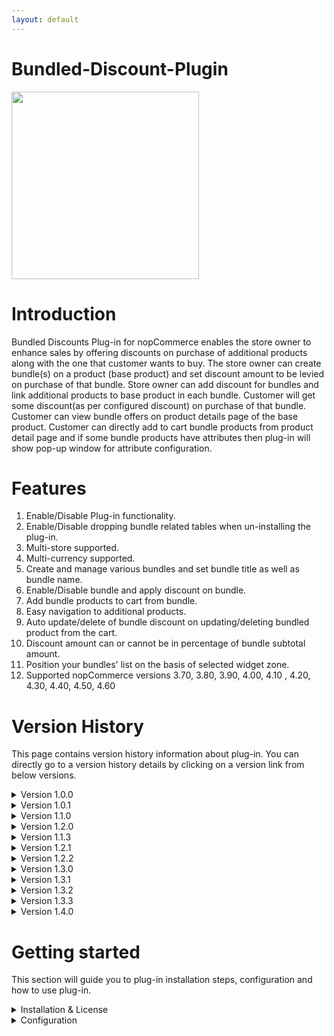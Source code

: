 ```yaml
---
layout: default
---
```


# Bundled-Discount-Plugin 
<img src= "https://shop.nopaccelerate.com/images/thumbs/0001189_bundled-discounts-plugin_570.png" width="300" height="300"> 

# **Introduction**

Bundled Discounts Plug-in for nopCommerce enables the store owner to enhance sales by offering discounts on purchase of additional products along with the one that customer wants to buy. The store owner can create bundle(s) on a product (base product) and set discount amount to be levied on purchase of that bundle. Store owner can add discount for bundles and link additional products to base product in each bundle. Customer will get some discount(as per configured discount) on purchase of that bundle. Customer can view bundle offers on product details page of the base product. Customer can directly add to cart bundle products from product detail page and if some bundle products have attributes then plug-in will show pop-up window for attribute configuration.

# **Features**

1. Enable/Disable Plug-in functionality.
2. Enable/Disable dropping bundle related tables when un-installing the plug-in.
3. Multi-store supported.
4. Multi-currency supported.
5. Create and manage various bundles and set bundle title as well as bundle name.
6. Enable/Disable bundle and apply discount on bundle.
7. Add bundle products to cart from bundle.
8. Easy navigation to additional products.
9. Auto update/delete of bundle discount on updating/deleting bundled product from the cart.
10. Discount amount can or cannot be in percentage of bundle subtotal amount.
11. Position your bundles' list on the basis of selected widget zone.
12. Supported nopCommerce versions 3.70, 3.80, 3.90, 4.00, 4.10 , 4.20, 4.30, 4.40, 4.50, 4.60

# **Version History**

This page contains version history information about plug-in. You can directly go to a version history details by clicking on a version link from below versions.

<details>
  <summary>Version 1.0.0</summary>
  
  <table>
    <tr>
      <th>Release Date</th>
      <td>January 24, 2017</td>
    </tr>
    <tr>
      <th>Plug-In Version</th>
      <td>1.0.0</td>
    </tr>
    <tr>
      <th>Supported nopCommerce Version</th>
      <td>3.80</td>
    </tr>
  </table>
  
**Features:**

1. Create bundles with discount on base product and add product(s) to them.
2. Display active bundles to customers on product details page.
3. Add bundle to cart more than once.
4. Configure attributes for products of the bundle before adding them to cart.
5. Multi-currency support.
6. Multi-store support. 
</details>

<details>
  <summary>Version 1.0.1</summary>
  
  <table>
    <tr>
      <th>Release Date</th>
      <td>February 13, 2017</td>
    </tr>
    <tr>
      <th>Plug-In Version</th>
      <td>1.0.1</td>
    </tr>
    <tr>
      <th>Supported nopCommerce Version</th>
      <td>3.80</td>
    </tr>
  </table>

**Bug Fix:**

1. Wrong calculation of cart total if shipping calculated on checkout page.
</details>

<details>
  <summary>Version 1.1.0</summary>
  
  <table>
    <tr>
      <th>Release Date</th>
      <td>March 10, 2017</td>
    </tr>
    <tr>
      <th>Plug-In Version</th>
      <td>1.1.0</td>
    </tr>
    <tr>
      <th>Supported nopCommerce Version</th>
      <td>3.80,3.90</td>
    </tr>
  </table>

**Features:**

1. Widget Zone Displayed through xml and not through Enum
2. 0 Discount also possible  
3. Display total bundle amount on product detail page
4. Upgrade Plug-in to nopComerce 3.90
</details>

<details>
  <summary>Version 1.2.0</summary>
  
  <table>
    <tr>
      <th>Release Date</th>
      <td>January 24, 2018</td>
    </tr>
    <tr>
      <th>Plug-In Version</th>
      <td>1.2.0</td>
    </tr>
    <tr>
      <th>Supported nopCommerce Version</th>
      <td>4.0</td>
    </tr>
  </table>

**Features:**

1. Upgrade Plug-in to nopComerce 4.0.
   
**Bug:**

1. Manage bundled discount tab --> When we give percentage in decimal it is not display properly.  
2. Remove the price from Bundle discount modal pop-up.
</details>

<details>
  <summary>Version 1.1.3</summary>
  
  <table>
    <tr>
      <th>Release Date</th>
      <td>March 06, 2018</td>
    </tr>
    <tr>
      <th>Plug-In Version</th>
      <td>1.1.3</td>
    </tr>
    <tr>
      <th>Supported nopCommerce Version</th>
      <td>3.70</td>
    </tr>
  </table>

**Features:**

1. Added support  to nopComerce 3.70.
</details>

<details>
  <summary>Version 1.2.1</summary>
  
  <table>
    <tr>
      <th>Release Date</th>
      <td>March 13, 2018</td>
    </tr>
    <tr>
      <th>Plug-In Version</th>
      <td>1.2.1</td>
    </tr>
    <tr>
      <th>Supported nopCommerce Version</th>
      <td>3.70, 3.80, 3.90, 4.00</td>
    </tr>
  </table>

**Features:**

1. Update CORE License DLL 
</details>

<details>
  <summary>Version 1.2.2</summary>
  
  <table>
    <tr>
      <th>Release Date</th>
      <td>March 19, 2018</td>
    </tr>
    <tr>
      <th>Plug-In Version</th>
      <td>1.2.2</td>
    </tr>
    <tr>
      <th>Supported nopCommerce Version</th>
      <td>3.70, 3.80, 3.90, 4.00</td>
    </tr>
  </table>
   
**Bug:**

1. Fixed issue of error log of Null reference exception on customer and order edit event.
</details>

<details>
  <summary>Version 1.3.0</summary>
  
  <table>
    <tr>
      <th>Release Date</th>
      <td>October 10, 2018</td>
    </tr>
    <tr>
      <th>Plug-In Version</th>
      <td>1.3.0</td>
    </tr>
    <tr>
      <th>Supported nopCommerce Version</th>
      <td>4.10</td>
    </tr>
  </table>

   
**Feature:**

1. Added support for nopCommerce 4.10.
</details>

<details>
  <summary>Version 1.3.1</summary>
  
  <table>
    <tr>
      <th>Release Date</th>
      <td>April 05, 2019</td>
    </tr>
    <tr>
      <th>Plug-In Version</th>
      <td>1.3.1</td>
    </tr>
    <tr>
      <th>Supported nopCommerce Version</th>
      <td>4.10</td>
    </tr>
  </table>

**Bug:**

1. Fixed issue - plugin not support with other plugins

2. Fixed design issue of Store selection option on license register and configure page

3. Exception on bundle product configuration and filtering

4. On bundle popup, product name was not displaying correct
   
**Feature:**

1. Added support for root theme for nopCommerce 4.10
</details>

<details>
  <summary>Version 1.3.2</summary>
  
  <table>
    <tr>
      <th>Release Date</th>
      <td>June 03, 2019</td>
    </tr>
    <tr>
      <th>Plug-In Version</th>
      <td>1.3.2</td>
    </tr>
    <tr>
      <th>Supported nopCommerce Version</th>
      <td>4.10</td>
    </tr>
  </table>

**Bug Fix:**

1. Fixed issue - Added compatibility with RealOnePageCheckout plugin (nopTemplate).



[Note: We have made plugin compatible with RealOnePageCheckout plugin of nopTemplate, for that you need to make few minor changes, please take a
<details>
  <summary>look here . ]</summary>
  
**Make Bundled discount compatible with RealOnePageCheckout plugin(nopTemplate)**
To make Bundled discount plugin compatible with RealOnePageCheckout Plugin of nopTemplate you need to follow few steps as below:

Step:1
- Add id="sub-total" In
- SevenSpikes.Nop.Plugins.RealOnePageCheckout\Views\RealOnePageCheckout\OrderTotals.cshtml
- Go to first <tr> row section of table as shown in below image:

![image](https://github.com/user-attachments/assets/c4c5ffa7-d5eb-42f0-9351-630d1b1dae34)


Step:2
Add id="real-onepage-total" In SevenSpikes.Nop.Plugins.RealOnePageCheckout\Views\RealOnePageCheckout\OrderTotals.cshtml

Go to <tr class="order-total"> </tr> section as shown in below image:   

![image](https://github.com/user-attachments/assets/dc163217-48b1-4d5a-9502-5d693e200c17)


Step:3

Go to SevenSpikes.Nop.Plugins.RealOnePageCheckout\Views\RealOnePageCheckout\OrderTotals.cshtml and add following script in end of the page.

<p class="space"> 
<script>

    //ajax-call on SubTotal value change

    var orderSubTotal = document.getElementById('sub-total');

    var UpdateOrderSummary = {

        Url: '@Url.Action("UpdateRealOnePageCheckoutOrderSummary", "BundledDiscounts")'

    }

    orderSubTotal.addEventListener('DOMSubtreeModified', UpdateOrderSection);



    function UpdateOrderSection(e) {

        $.ajax({

            url: UpdateOrderSummary.Url,

            type: "POST",

            success: function (result) {

                if (result.Success) {

                    if (result.BundledDiscount == "") {

                        $('.order-bundle-discount').hide();

                    }

                    else {

                        // add class

                        if (!$(".cart-total tbody tr:first").hasClass('sub-total-row')) {

                            //adding class in Table first <tr> row(SubTotal)

                            $(".cart-total tbody tr:first").addClass('sub-total-row');

                        }



                        //inject bundled  discount field after SubTotal

                        var bundleHtml = "<tr class='order-bundle-discount'><td class='cart-total-left'>@T("Nop.Plugin.XcellenceIt.BundledDiscounts.Totals.BundleDiscount"):</label >" +

                            "</td><td class='cart-total-right'>" +

                            "<span id='bundled-discount-amount' class='value-summary'>-" + result.BundledDiscount + "</span>" +

                            "</td></tr>";

                        $(".order-bundle-discount").remove();

                        $('.sub-total-row').after(bundleHtml);



                        $('.order-bundle-discount').show();

                    }

                    if ($('#real-onepage-total') != null) {

                        $('#real-onepage-total').html(result.OrderTotal);

                    }

                }

            }

        });

    }

</script>
</p>
</details>


**Feature:**

1. Added support for root theme for nopCommerce 4.10
</details>

<details>
  <summary>Version 1.3.3</summary>
  
  <table>
    <tr>
      <th>Release Date</th>
      <td>August 31, 2019</td>
    </tr>
    <tr>
      <th>Plug-In Version</th>
      <td>1.3.3</td>
    </tr>
    <tr>
      <th>Supported nopCommerce Version</th>
      <td>4.10</td>
    </tr>
  </table>

**Bug Fix:**


1. Fixed issue - Add to cart fail with nopTemplate theme.

2. Fixed issue - Order total not correct with Euro currency and custom formatting.


   
**Features:**

1. Core DLL updated with version 3.0.0.
</details>

<details>
  <summary>Version 1.4.0</summary>
  
  <table>
    <tr>
      <th>Release Date</th>
      <td>August 06, 2019</td>
    </tr>
    <tr>
      <th>Plug-In Version</th>
      <td>1.4.0</td>
    </tr>
    <tr>
      <th>Supported nopCommerce Version</th>
      <td>4.20</td>
    </tr>
  </table>

**Bug Fix:**


1. Fixed issue - Add to cart fail with nopTemplate theme.

2. Fixed design - Order total not correct with Euro currency and custom formatting.


   
**Features:**

1. Upgrade plugin to nopCommerce 4.20.

2. Core DLL updated with version 3.0.0.
</details>

# **Getting started**

This section will guide you to plug-in installation steps, configuration and how to use plug-in.
<details>
<summary>Installation & License</summary>

**Installation & License**

Download plug-in object code and put it at your plug-ins folder then follow nopCommerce standard plug-in installation procedure to install plug-in.   Bundled Discounts plug-in is available under “Promotions” group on local plug-ins page. Once plug-in is installed go to your nopCommerce admin panel, and go to **Configuration → Plug-ins → Local plug-ins → Bundled Discounts plug-in.** It will ask you to enter your license key as shown in figure below, enter license key which you received on your registered email after purchasing this plug-in from our website.

![image](https://github.com/user-attachments/assets/7f420da5-52e5-40e1-8222-343ddec73fe2)
</details>

<details>
<summary>Configuration</summary>

**Configuration**

This section will guide you for how to configure plug-in.

<summary>General Tab Configuration</summary>

**General Tab Configuration**

You cannot use plug-in functionality unless you enable it.

You can enable/disable plug-in from general tab of plug-in configure page.
Bundle title will be displayed when displaying bundles on product details page.
Widget Zone will define part of product details page where your bundles will be displayed.
You can choose to delete bundle related data from the database when you un-install the plug-in.

![image](https://github.com/user-attachments/assets/4a034651-7acf-4e6c-b033-a7bd58e250c8)

<details>
<summary>Bundle Configuration</summary>

**Bundle Configuration**

When you open product edit page, you'll see Manage Bundles tab as shown below.

![image](https://github.com/user-attachments/assets/a3137cec-9c61-4ff7-89b4-c4da2ce2533b)

When you click on the tab, you'll be displayed a page where you can manage your bundles.


<details>
<summary>Manage Bundles</summary>

**Manage Bundles**

As you see in below image you can add multiple bundles for a base product.

![image](https://github.com/user-attachments/assets/573609d6-94ec-4569-9578-00a00dedc13b)

Name defines bundle name.
Discount Amount defines the amount of discount to be applied on a bundle.
Use Percentage defines if the discount amount is in percentage or not.
Display Order defines the sequence in which bundles will be displayed to the customer on product details page.
Store defines the store for which the bundle is to be displayed.
Reference Products provides a link to add products to a bundle and displays number of products currently added to the bundle.
Is Active defines whether a bundle is in active state or not. If not in active state, bundle won't be displayed to the customer on product details page.


You can configure bundle products by clicking on the link that says Reference Products for a bundle.
</details>

<details>
<summary>Bundled Products</summary>
  
**Bundled Products**

You can view the list of products added to the bundle here. Display Order defines the sequence in which the products will be displayed inside a bundle on product details page. You can edit this field as per your choice. Base product will be displayed first and the remaining products - as per the display order.
![image](https://github.com/user-attachments/assets/77990b2b-d41b-4453-a63f-9a2512d0becf)
  
You can add multiple product to the product list by clicking on the "Add product" button.

<details>
<summary>Add bundled Products</summary>
  
**Add bundled products**

You can add one or more products to the bundle by checking the check-box(es) of the product(s) you want to add.
![image](https://github.com/user-attachments/assets/bb3de732-0482-4e52-aa97-b8391a28cf08)

You can filter the products by the fields provided above the list.

If you cannot view your product in the list, please check if the product agrees to any one of the following conditions :

It is already added to the bundle.
It is the base product of the bundle.
It is a grouped product.
It is a gift card.
Customer Enters Price is enabled for the product.
If you are logged in as vendor, the product you are searching for is not your product.


If none of the above conditions apply to your product, you can get help from our team. Please refer How to get help.
</details>
</details>
</details>

<details>
<summary>Scenarios of use</summary>
**Scenarios of use**

This section will give you a scenarios of use for Bundled Discounts plug-in.
</details>
<details>
<summary>Display bundle list</summary>
Display Bundle List
As you see in below image you can add bundle to the cart by clicking on ADD TO CART bundle below your choice of bundle. You can add multiple or same bundles to the cart more than once.
![image](https://github.com/user-attachments/assets/1d930ece-b629-47fd-a249-4ad46558ffea)

When you click on ADD TO CART button and if any of your products linked with the bundle has any configurable property(attribute) to be selected, a pop-up window will appear asking you to select attributes of your choice.

Attribute Pop-up

You can view the discounts applied on the cart as well as on order summary pages.

Bundle Discount Summary

If you cannot view your bundles on product details page, please check if your bundle has products added to it, your bundle is in active state and also the widget for Bundled Discounts plug-in is enabled as shown below:

Attribute Pop-up

Bundle Discount Summary

![image](https://github.com/user-attachments/assets/ff3b3668-d53c-4507-8550-1e6137065c55)

If you still cannot view your bundles list on product details page, you can get help from our team. Please refer How to get help.
</details>

<details>
<summary>Attribute Pop-up</summary>

**Attribute Pop-up**

As you see in below image you can set attributes as per your requirement.

Any required attribute if left unset, will show you an error while all attributes set properly will add the bundle to the cart.

![image](https://github.com/user-attachments/assets/2bb4624a-8d88-44d7-8775-8d577c8f9318)
</details>

<details>
<summary>Bundle Discount Summary</summary>

The discount applied on your order from the selected bundles will be shown on cart page, on Confirm Order page and on Order Details page(after placing the order) as below:

![image](https://github.com/user-attachments/assets/eeabc2bd-af69-4970-b480-b595dd1decbb)
</details>

# **How to get help**

How to get help
Please drop us an email at support@nopaccelerate.com with issues you're facing.



Please include below details when you're writing mail us.

1. Your Order Number:

2. Store's nopCommerce version:

3. nopAccelerate Plus Plugin version:

4. Store Admin credentials (if possible):

5. Reproduce steps:

6. Is there any customization in your store:



It will helpful if you attach images/screen-cast, so it will helpfully for reproduce issue at our end.



You can also email us steps for generating issue at our end. For that you need to follow below steps.

Open “psr.exe” from “Run” in your windows operating system.
Click on “Start Record” button and do your steps to produce your issue.
Click “Stop Record” button once you complete recording steps. It will ask you to save a zip file.
Send us saved zip file via email.

# **Make Bundled discount compatible with RealOnePageCheckout plugin(nopTemplate).**
**To make Bundled discount plugin compatible with RealOnePageCheckout Plugin of nopTemplate you need to follow few steps as below:**


**Step:1**



Add id="sub-total" In

SevenSpikes.Nop.Plugins.RealOnePageCheckout\Views\RealOnePageCheckout\OrderTotals.cshtml

Go to first <tr> row section of table as shown in below image:

![image](https://github.com/user-attachments/assets/3f250ac7-8497-415e-bc71-fd0376936097)

**Step:2**
Add id="real-onepage-total" In SevenSpikes.Nop.Plugins.RealOnePageCheckout\Views\RealOnePageCheckout\OrderTotals.cshtml

Go to <tr class="order-total"> </tr> section as shown in below image:
![image](https://github.com/user-attachments/assets/65d66bbe-e493-4024-b8fb-0dff5942c37c)

**Step:3**



Go to SevenSpikes.Nop.Plugins.RealOnePageCheckout\Views\RealOnePageCheckout\OrderTotals.cshtml and add following script in end of the page.
<p class="space"> 
<script>



    //ajax-call on SubTotal value change

    var orderSubTotal = document.getElementById('sub-total');

    var UpdateOrderSummary = {

        Url: '@Url.Action("UpdateRealOnePageCheckoutOrderSummary", "BundledDiscounts")'

    }

    orderSubTotal.addEventListener('DOMSubtreeModified', UpdateOrderSection);



    function UpdateOrderSection(e) {

        $.ajax({

            url: UpdateOrderSummary.Url,

            type: "POST",

            success: function (result) {

                if (result.Success) {

                    if (result.BundledDiscount == "") {

                        $('.order-bundle-discount').hide();

                    }

                    else {

                        // add class

                        if (!$(".cart-total tbody tr:first").hasClass('sub-total-row')) {

                            //adding class in Table first <tr> row(SubTotal)

                            $(".cart-total tbody tr:first").addClass('sub-total-row');

                        }



                        //inject bundled  discount field after SubTotal

                        var bundleHtml = "<tr class='order-bundle-discount'><td class='cart-total-left'>@T("Nop.Plugin.XcellenceIt.BundledDiscounts.Totals.BundleDiscount"):</label >" +

                            "</td><td class='cart-total-right'>" +

                            "<span id='bundled-discount-amount' class='value-summary'>-" + result.BundledDiscount + "</span>" +

                            "</td></tr>";

                        $(".order-bundle-discount").remove();

                        $('.sub-total-row').after(bundleHtml);



                        $('.order-bundle-discount').show();

                    }

                    if ($('#real-onepage-total') != null) {

                        $('#real-onepage-total').html(result.OrderTotal);

                    }

                }

            }

        });

    }

</script>
</p>
